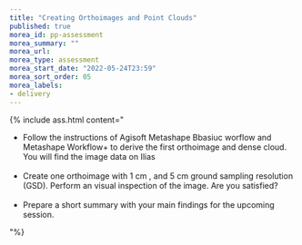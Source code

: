 ```yaml
---
title: "Creating Orthoimages and Point Clouds"
published: true
morea_id: pp-assessment
morea_summary: ""
morea_url: 
morea_type: assessment
morea_start_date: "2022-05-24T23:59"
morea_sort_order: 05
morea_labels:
- delivery
---
```

 
 
{% include ass.html content="
- Follow the instructions of Agisoft Metashape Bbasiuc worflow and Metashape Workflow+ to derive the first orthoimage and dense cloud. You will find the image data on Ilias <br><br>
- Create one orthoimage with 1 cm , and 5 cm ground sampling resolution (GSD). Perform an visual inspection of the image. Are you satisfied? <br><br>
- Prepare a short summary with your main findings for the upcoming session.

"%}